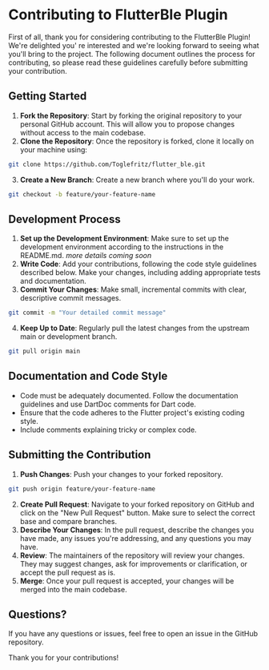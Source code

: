 # Contributing to FlutterBle Plugin

First of all, thank you for considering contributing to the FlutterBle Plugin! We're delighted you'
re interested and we're looking forward to seeing what you'll bring to the project. The following
document outlines the process for contributing, so please read these guidelines carefully before
submitting your contribution.

## Getting Started

1. **Fork the Repository**: Start by forking the original repository to your personal GitHub
   account.
   This will allow you to propose changes without access to the main codebase.
2. **Clone the Repository**: Once the repository is forked, clone it locally on your machine using:

```bash
git clone https://github.com/Toglefritz/flutter_ble.git
```

3. **Create a New Branch**: Create a new branch where you'll do your work.

```bash
git checkout -b feature/your-feature-name
```

## Development Process

1. **Set up the Development Environment**: Make sure to set up the development environment according
   to the instructions in the README.md. *more details coming soon*
2. **Write Code**: Add your contributions, following the code style guidelines described below. Make
   your changes, including adding appropriate tests and documentation.
3. **Commit Your Changes**: Make small, incremental commits with clear, descriptive commit messages.

```bash
git commit -m "Your detailed commit message"
```

4. **Keep Up to Date**: Regularly pull the latest changes from the upstream main or development
   branch.

```bash
git pull origin main
```

## Documentation and Code Style

- Code must be adequately documented. Follow the documentation guidelines and use DartDoc comments
  for Dart code.
- Ensure that the code adheres to the Flutter project's existing coding style.
- Include comments explaining tricky or complex code.

## Submitting the Contribution

1. **Push Changes**: Push your changes to your forked repository.

```bash
git push origin feature/your-feature-name
```

2. **Create Pull Request**: Navigate to your forked repository on GitHub and click on the "New Pull
   Request" button. Make sure to select the correct base and compare branches.
3. **Describe Your Changes**: In the pull request, describe the changes you have made, any issues
   you're addressing, and any questions you may have.
4. **Review**: The maintainers of the repository will review your changes. They may suggest changes,
   ask for improvements or clarification, or accept the pull request as is.
5. **Merge**: Once your pull request is accepted, your changes will be merged into the main
   codebase.

## Questions?

If you have any questions or issues, feel free to open an issue in the GitHub repository.

Thank you for your contributions!